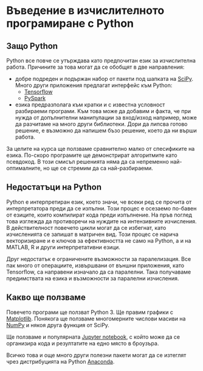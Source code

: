# Въведение в изчислителното програмиране с Python


## Защо Python

Python все повче се утърждава като предпочитан език за изчислителна работа.
Причините за това могат да се обобщят в две направления:

- добре подреден и подържан набор от пакети под шапката на [SciPy](https://www.scipy.org/). Много други приложения предлагат интерфейс към Python:
    - [Tensorflow](https://www.tensorflow.org/)
    - [PySpark](https://spark.apache.org/docs/0.9.0/python-programming-guide.html)
- езика предразполага към кратки и с известна условност разбираеми програми. Kъм това може да добавим и факта, че при нужда от допълнителни манипулации за вход/изход например, може да разчитаме на много други библиотеки. Дори да липсва готово решение, е възможно да напишем бъзо решение, което да ни върши работа.

За целите на курса ще ползваме сравнително малко от спесификите на езика. По-скоро програмите ще демонстрират алгоритмите като псевдокод. В този смисъл решенията няма да са непременно най-оптималните, но ще се стремим да са най-разбираеми.


## Недостатъци на Python

Python е интерпретиран език, което значи, че всеки ред се прочита от интерпретатора преди да се изпълни. Този процес е осезаемо по-бавен от езиците, които компилират кода преди изпълнение. На пръв поглед това изглежда да противоречи на нуждите на интензивните изчисления. В действителност повечето цикли могат да се избегнат, като изчисленията се запишат в матричен вид. Този процес се нарича векторизиране и e ключов за ефективността не само на Python, а и на MATLAB, R и други интерпретативни езици.

Друг недостатък е ограничените възможности за паралелизация. Все пак много от операциите, извършвани от външни приложения, като Tensorflow, са направени изначало да са паралелни. Така получаваме предимствата на езика и възможности за паралелни изчисления.


## Какво ще ползваме

Повечето програми ще ползват Python 3. Ще правим графики с [Matplotlib](http://matplotlib.org/). Понякога ще ползваме многомерните числови масиви на [NumPy](http://www.numpy.org/) и някоя друга функция от SciPy.

Ще ползваме и популярната [Jupyter notebook](http://jupyter.org/), с който може да се организира кода и резултатите на едно място в броузъра.

Всичко това и още много други полезни пакети могат да се изтеглят чрез дистрибуцията на Python [Anaconda](https://www.anaconda.com/). 
